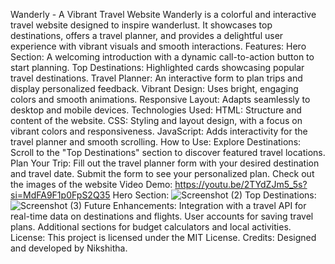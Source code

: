 Wanderly - A Vibrant Travel Website 
Wanderly is a colorful and interactive travel website designed to inspire wanderlust. It showcases top destinations, offers a travel planner, and provides a delightful user experience with vibrant visuals and smooth interactions.
Features:
Hero Section:
A welcoming introduction with a dynamic call-to-action button to start planning.
Top Destinations:
Highlighted cards showcasing popular travel destinations.
Travel Planner:
An interactive form to plan trips and display personalized feedback.
Vibrant Design:
Uses bright, engaging colors and smooth animations.
Responsive Layout:
Adapts seamlessly to desktop and mobile devices.
Technologies Used:
HTML: Structure and content of the website.
CSS: Styling and layout design, with a focus on vibrant colors and responsiveness.
JavaScript: Adds interactivity for the travel planner and smooth scrolling.
How to Use:
Explore Destinations:
Scroll to the "Top Destinations" section to discover featured travel locations.
Plan Your Trip:
Fill out the travel planner form with your desired destination and travel date.
Submit the form to see your personalized plan.
Check out the images of the website
Video Demo:
https://youtu.be/2TYdZJm5_5s?si=MdFA9F1p0FpS2Q35
Hero Section:
![Screenshot (2)](https://github.com/user-attachments/assets/c993d667-b310-44b1-bcf6-f09b4edc9da6)
Top Destinations:
![Screenshot (3)](https://github.com/user-attachments/assets/8e297a64-97bc-48f6-bd2b-3f190f28a14d)
Future Enhancements:
Integration with a travel API for real-time data on destinations and flights.
User accounts for saving travel plans.
Additional sections for budget calculators and local activities.
License:
This project is licensed under the MIT License.
Credits:
Designed and developed by Nikshitha.
